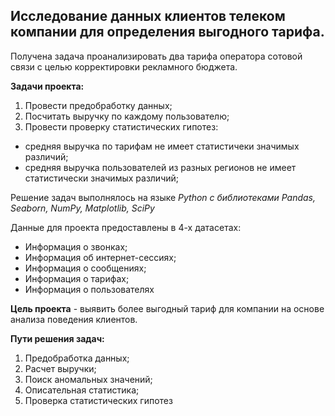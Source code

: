 ## Исследование данных клиентов телеком компании для определения выгодного тарифа.

Получена задача проанализировать два тарифа оператора сотовой связи с целью корректировки рекламного бюджета.

**Задачи проекта:**
1) Провести предобработку данных;
2) Посчитать выручку по каждому пользователю;
3) Провести проверку статистических гипотез: 
 * средняя выручка по тарифам не имеет статистичеки значимых различий;
 * средняя выручка пользователей из разных регионов не имеет статистически значимых различий;

Решение задач выполнялось на языке *Python с библиотеками Pandas, Seaborn, NumPy, Matplotlib, SciPy*

Данные для проекта предоставлены в 4-х датасетах:
* Информация о звонках;
* Информация об интернет-сессиях;
* Информация о сообщениях;
* Информация о тарифах;
* Информация о пользователях

**Цель проекта** - выявить более выгодный тариф для компании на основе анализа поведения клиентов.

**Пути решения задач:**
1) Предобработка данных;
2) Расчет выручки;
3) Поиск аномальных значений;
4) Описательная статистика;
5) Проверка статистических гипотез



